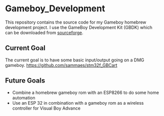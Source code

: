 # Gameboy_Development
This repository contains the source code for my Gameboy homebrew development project.
I use the GameBoy Development Kit (GBDK) which can be downloaded from <a href="https://sourceforge.net/projects/gbdk/files/">sourceforge</a>.

## Current Goal
The current goal is to have some basic input/output going on a DMG gameboy.
https://github.com/sammaes/stm32f_GBCart

## Future Goals
- Combine a homebrew gameboy rom with an ESP8266 to do some home automation
- Use an ESP 32 in combination with a gameboy rom as a wireless controller for Visual Boy Advance
